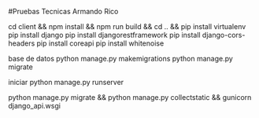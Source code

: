 #Pruebas Tecnicas Armando Rico

cd client && npm install && npm run build && cd .. && 
pip install virtualenv
pip install django
pip install djangorestframework
pip install django-cors-headers
pip install coreapi
pip install whitenoise

base de datos
python manage.py makemigrations
python manage.py migrate

iniciar
 python manage.py runserver

python manage.py migrate && python manage.py collectstatic && gunicorn django_api.wsgi